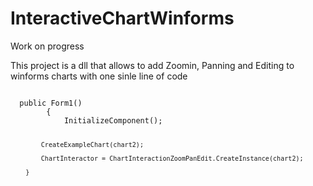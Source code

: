 # InteractiveChartWinforms
Work on progress

This project is a dll that allows to add Zoomin, Panning and Editing to winforms charts with one sinle line of code

 
<code>
  public Form1()
        {
            InitializeComponent();
             
            CreateExampleChart(chart2);

            ChartInteractor = ChartInteractionZoomPanEdit.CreateInstance(chart2);

        }
</code>
 
